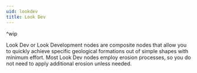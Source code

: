 ```yaml
---
uid: lookdev
title: Look Dev
---
```

^wip

Look Dev or Look Development nodes are composite nodes that allow you to quickly achieve specific geological formations out of simple shapes with minimum effort. Most Look Dev nodes employ erosion processes, so you do not need to apply additional erosion unless needed.